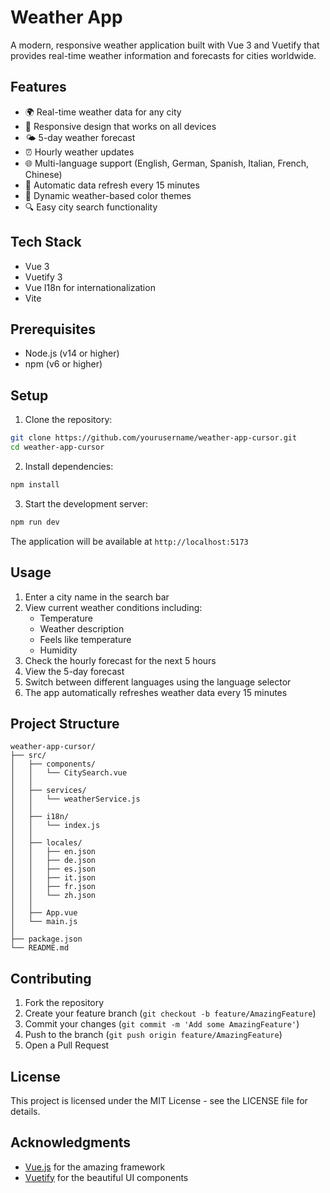 # Weather App

A modern, responsive weather application built with Vue 3 and Vuetify that provides real-time weather information and forecasts for cities worldwide.

## Features

- 🌍 Real-time weather data for any city
- 📱 Responsive design that works on all devices
- 🌤️ 5-day weather forecast
- ⏰ Hourly weather updates
- 🌐 Multi-language support (English, German, Spanish, Italian, French, Chinese)
- 🔄 Automatic data refresh every 15 minutes
- 🎨 Dynamic weather-based color themes
- 🔍 Easy city search functionality

## Tech Stack

- Vue 3
- Vuetify 3
- Vue I18n for internationalization
- Vite

## Prerequisites

- Node.js (v14 or higher)
- npm (v6 or higher)

## Setup

1. Clone the repository:
```bash
git clone https://github.com/yourusername/weather-app-cursor.git
cd weather-app-cursor
```

2. Install dependencies:
```bash
npm install
```

3. Start the development server:
```bash
npm run dev
```

The application will be available at `http://localhost:5173`

## Usage

1. Enter a city name in the search bar
2. View current weather conditions including:
   - Temperature
   - Weather description
   - Feels like temperature
   - Humidity
3. Check the hourly forecast for the next 5 hours
4. View the 5-day forecast
5. Switch between different languages using the language selector
6. The app automatically refreshes weather data every 15 minutes

## Project Structure

```
weather-app-cursor/
├── src/
│   ├── components/
│   │   └── CitySearch.vue
│   │   
│   ├── services/
│   │   └── weatherService.js
│   │   
│   ├── i18n/
│   │   └── index.js
│   │   
│   ├── locales/
│   │   ├── en.json
│   │   ├── de.json
│   │   ├── es.json
│   │   ├── it.json
│   │   ├── fr.json
│   │   └── zh.json
│   │   
│   ├── App.vue
│   └── main.js
│   
├── package.json
└── README.md
```

## Contributing

1. Fork the repository
2. Create your feature branch (`git checkout -b feature/AmazingFeature`)
3. Commit your changes (`git commit -m 'Add some AmazingFeature'`)
4. Push to the branch (`git push origin feature/AmazingFeature`)
5. Open a Pull Request

## License

This project is licensed under the MIT License - see the LICENSE file for details.

## Acknowledgments

- [Vue.js](https://vuejs.org/) for the amazing framework
- [Vuetify](https://vuetifyjs.com/) for the beautiful UI components
